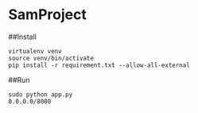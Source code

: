 # SamProject

##Install

```
virtualenv venv
source venv/bin/activate
pip install -r requirement.txt --allow-all-external
```

##Run

```
sudo python app.py
0.0.0.0/8000
```